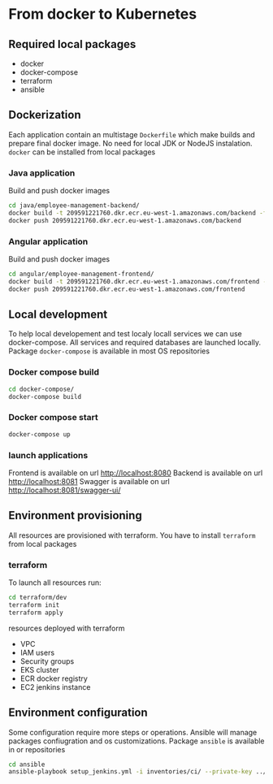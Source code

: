 # From docker to Kubernetes

## Required local packages

- docker
- docker-compose
- terraform
- ansible

## Dockerization

Each application contain an multistage `Dockerfile` which make builds and prepare final docker image. No need for local JDK or NodeJS instalation. `docker` can be installed from local packages

### Java application

Build and push docker images

``` bash
cd java/employee-management-backend/
docker build -t 209591221760.dkr.ecr.eu-west-1.amazonaws.com/backend -f pipelines/Dockerfile .
docker push 209591221760.dkr.ecr.eu-west-1.amazonaws.com/backend
```

### Angular application

Build and push docker images

``` bash
cd angular/employee-management-frontend/
docker build -t 209591221760.dkr.ecr.eu-west-1.amazonaws.com/frontend -f pipelines/Dockerfile .
docker push 209591221760.dkr.ecr.eu-west-1.amazonaws.com/frontend

```

## Local development

To help local developement and test localy locall services we can use docker-compose. All services and required databases are launched locally. Package `docker-compose` is available in most OS repositories

### Docker compose build

``` bash
cd docker-compose/
docker-compose build
```

### Docker compose start

``` bash
docker-compose up
```

### launch applications

Frontend is available on url <http://localhost:8080>
Backend is available on url <http://localhost:8081>
Swagger is available on url <http://localhost:8081/swagger-ui/>

## Environment provisioning

All resources are provisioned with terraform. You have to install `terraform` from local packages

### terraform

To launch all resources run:

``` bash
cd terraform/dev
terraform init
terraform apply 
```

resources deployed with terraform

- VPC
- IAM users
- Security groups
- EKS cluster
- ECR docker registry
- EC2 jenkins instance

## Environment configuration

Some configuration require more steps or operations. Ansible will manage packages confiugration and os customizations. Package `ansible` is available in or repositories

``` bash
cd ansible
ansible-playbook setup_jenkins.yml -i inventories/ci/ --private-key ../terraform/ci/ssh_key
```
